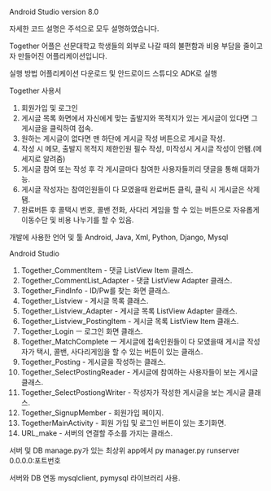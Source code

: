 Android Studio version 8.0

자세한 코드 설명은 주석으로 모두 설명하였습니다.

Together 어플은 선문대학교 학생들의 외부로 나갈 때의 불편함과 비용 부담을 줄이고자 만들어진 어플리케이션입니다.

실행 방법
어플리케이션 다운로드 및 안드로이드 스튜디오 ADK로 실행

Together 사용서
1. 회원가입 및 로그인
2. 게시글 목록 화면에서 자신에게 맞는 출발지와 목적지가 있는 게시글이 있다면 그 게시글을 클릭하여 접속.
3. 원하는 게시글이 없다면 맨 하단에 게시글 작성 버튼으로 게시글 작성.
4. 작성 시 메모, 출발지 목적지 제한인원 필수 작성, 미작성시 게시글 작성이 안됌.(메세지로 알려줌)
5. 게시글 참여 또는 작성 후 각 게시글마다 참여한 사용자들끼리 댓글을 통해 대화가능.
6. 게시글 작성자는 참여인원들이 다 모였을때 완료버튼 클릭, 클릭 시 게시글은 삭제됌.
7. 완료버튼 후 콜택시 번호, 콜밴 전화, 사다리 게임을 할 수 있는 버튼으로 자유롭게 이동수단 및 비용 나누기를 할 수 있음.

개발에 사용한 언어 및 툴
Android, Java, Xml, Python, Django, Mysql

Android Studio

1. Together_CommentItem - 댓글 ListView Item 클래스.
2. Together_CommentList_Adapter - 댓글 ListView Adapter 클래스.
3. Together_FindInfo - ID/Pw를 찾는 화면 클래스.
4. Together_Listview - 게시글 목록 클래스.
5. Together_Listview_Adapter - 게시글 목록 ListView Adapter 클래스.
6. Together_Listview_PostingItem - 게시글 목록 ListView Item 클래스.
7. Together_Login ㅡ 로그인 화면 클래스.
8. Together_MatchComplete ㅡ 게시글에 접속인원들이 다 모였을때 게시글 작성자가 택시, 콜밴, 사다리게임을 할 수 있는 버튼이 있는 클래스.
9. Together_Posting - 게시글을 작성하는 클래스.
10. Together_SelectPostingReader - 게시글에 참여하는 사용자들이 보는 게시글 클래스.
11. Together_SelectPostiongWriter - 작성자가 작성한 게시글을 보는 게시글 클래스.
12. Together_SignupMember - 회원가입 페이지.
13. TogetherMainActivity - 회원 가입 및 로그인 버튼이 있는 초기화면.
14. URL_make - 서버의 연결할 주소를 가지는 클래스.

서버 및 DB
manage.py가 있는 최상위 app에서 py manager.py runserver 0.0.0.0:포트번호

서버와 DB 연동
mysqlclient, pymysql 라이브러리 사용.
